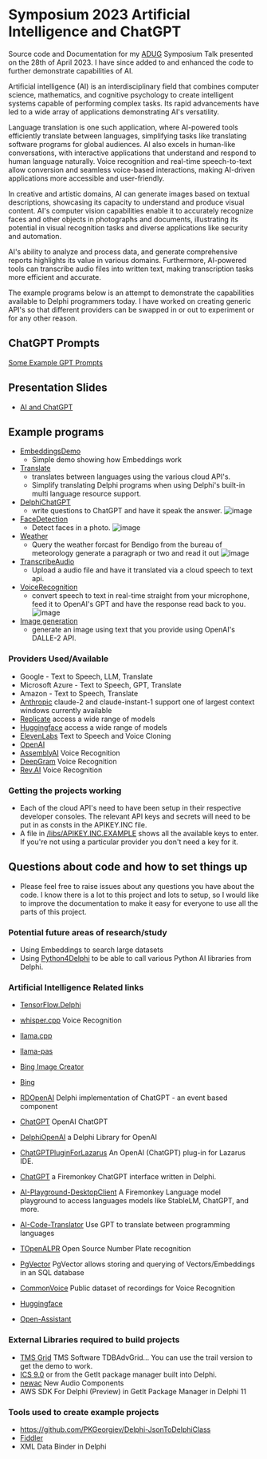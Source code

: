 # Symposium 2023 Artificial Intelligence and ChatGPT
Source code and Documentation for my [ADUG](https://www.adug.org.au) Symposium Talk presented on the 28th of April 2023. I have since added to and enhanced the code to further demonstrate capabilities of AI.

Artificial intelligence (AI) is an interdisciplinary field that combines computer science, mathematics, and cognitive psychology to create intelligent systems capable of performing complex tasks. Its rapid advancements have led to a wide array of applications demonstrating AI's versatility.

Language translation is one such application, where AI-powered tools efficiently translate between languages, simplifying tasks like translating software programs for global audiences. AI also excels in human-like conversations, with interactive applications that understand and respond to human language naturally. Voice recognition and real-time speech-to-text allow conversion and seamless voice-based interactions, making AI-driven applications more accessible and user-friendly.

In creative and artistic domains, AI can generate images based on textual descriptions, showcasing its capacity to understand and produce visual content. AI's computer vision capabilities enable it to accurately recognize faces and other objects in photographs and documents, illustrating its potential in visual recognition tasks and diverse applications like security and automation.

AI's ability to analyze and process data, and generate comprehensive reports highlights its value in various domains. Furthermore, AI-powered tools can transcribe audio files into written text, making transcription tasks more efficient and accurate.

The example programs below is an attempt to demonstrate the capabilities available to Delphi programmers today. I have worked on creating generic API's so that different providers can be swapped in or out to experiment or for any other reason.

## ChatGPT Prompts  

[Some Example GPT Prompts](./Documentation/Prompts.md) 

## Presentation Slides
  - [AI and ChatGPT](./Documentation/AI%20and%20ChatGPT.pptx)
## Example programs
  - [EmbeddingsDemo](./EmbeddingsDemo)
	- Simple demo showing how Embeddings work
  - [Translate](./Translate)
	- translates between languages using the various cloud API's.  
	- Simplify translating Delphi programs when using Delphi's built-in multi language resource support.
  - [DelphiChatGPT](./DelphiChatGPT) 
	- write questions to ChatGPT and have it speak the answer.
	![image](./DelphiChatGPT/delphichatgpt.png)
  - [FaceDetection](./FaceDetection)  
	- Detect faces in a photo.
	![image](./FaceDetection/FaceDetectionScreenshot.png)	
  - [Weather](./Weather)  
	- Query the weather forcast for Bendigo from the bureau of meteorology generate a paragraph or two and read it out
	![image](./Weather/WeatherScreenshot.png)	
  - [TranscribeAudio](./TranscribeAudio)
    - Upload a audio file and have it translated via a cloud speech to text api.
  - [VoiceRecognition](./VoiceRecognition)
    - convert speech to text in real-time straight from your microphone, feed it to OpenAI's GPT and have the response 
	read back to you.
	![image](./VoiceRecognition/screenshot-hal9000.png)
  - [Image generation](./ImageGeneration)
    - generate an image using text that you provide using OpenAI's DALLE-2 API.
### Providers Used/Available
  - Google - Text to Speech, LLM, Translate
  - Microsoft Azure - Text to Speech, GPT, Translate
  - Amazon - Text to Speech, Translate
  - [Anthropic](https://www.anthropic.com) claude-2 and claude-instant-1 support one of largest context windows currently available
  - [Replicate](https://www.replicate.com) access a wide range of models
  - [Huggingface](https://huggingface.co/) access a wide range of models
  - [ElevenLabs](https://beta.elevenlabs.io/) Text to Speech and Voice Cloning
  - [OpenAI](https://platform.openai.com) 
  - [AssemblyAI](https://www.assemblyai.com/app) Voice Recognition
  - [DeepGram](https://deepgram.com/) Voice Recognition
  - [Rev.AI](https://www.rev.ai) Voice Recognition
	
### Getting the projects working	
  - Each of the cloud API's need to have been setup in their respective developer consoles.  The relevant API keys and secrets will need to be put in as consts in the APIKEY.INC file.
  - A file in [/libs/APIKEY.INC.EXAMPLE](./Libs/apikey.inc.example) shows all the available keys to enter.  If you're not using a particular provider you don't need a key for it.

## Questions about code and how to set things up
  - Please feel free to raise issues about any questions you have about the code.  I know there is a lot to this project and lots to setup, so I would like to improve the documentation to make it easy for everyone to use all the parts of this project.

### Potential future areas of research/study
  - Using Embeddings to search large datasets
  - Using [Python4Delphi](https://github.com/pyscripter/python4delphi) to be able to call various Python AI libraries from Delphi.


### Artificial Intelligence Related links
- [TensorFlow.Delphi](https://github.com/Pigrecos/TensorFlow.Delphi)
- [whisper.cpp](https://github.com/ggerganov/whisper.cpp) Voice Recognition
- [llama.cpp](https://github.com/ggerganov/llama.cpp)
- [llama-pas](https://github.com/Kagamma/llama-pas)
- [Bing Image Creator](https://www.bing.com/images/create/)
- [Bing](https://www.bing.com/)
- [RDOpenAI](https://github.com/baumwollschaf/RDOpenAI) Delphi implementation of ChatGPT - an event based component 
- [ChatGPT](https://chat.openai.com/chat) OpenAI ChatGPT
- [DelphiOpenAI](https://github.com/HemulGM/DelphiOpenAI) a Delphi Library for OpenAI 
- [ChatGPTPluginForLazarus](https://github.com/AliDehbansiahkarbon/ChatGPTPluginForLazarus)  An OpenAI (ChatGPT) plug-in for Lazarus IDE. 
- [ChatGPT](https://github.com/HemulGM/ChatGPT) a Firemonkey ChatGPT interface written in Delphi.
- [AI-Playground-DesktopClient](https://github.com/FMXExpress/AI-Playground-DesktopClient) A Firemonkey Language model playground to access languages models like StableLM, ChatGPT, and more.
- [AI-Code-Translator](https://github.com/FMXExpress/AI-Code-Translator) Use GPT to translate between programming languages		
- [TOpenALPR](https://github.com/r1me/TOpenALPR) Open Source Number Plate recognition
- [PgVector](https://github.com/pgvector/pgvector) PgVector allows storing and querying of Vectors/Embeddings in an SQL database



- [CommonVoice](https://commonvoice.mozilla.org/en/languages) Public dataset of recordings for Voice Recognition
- [Huggingface](https://huggingface.co/)
- [Open-Assistant](https://open-assistant.io/)

### External Libraries required to build projects
 - [TMS Grid](https://www.tmssoftware.com/site/dbadvgrd.asp) TMS Software TDBAdvGrid... You can use the trail version to get the demo to work.
 - [ICS 9.0](http://wiki.overbyte.eu/wiki/index.php/ICS_Download) or from the GetIt package manager built into Delphi.
 - [newac](https://github.com/geoffsmith82/newac) New Audio Components
 - AWS SDK For Delphi (Preview) in GetIt Package Manager in Delphi 11

### Tools used to create example projects
 - https://github.com/PKGeorgiev/Delphi-JsonToDelphiClass
 - [Fiddler](https://www.fiddler.com)
 - XML Data Binder in Delphi